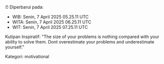 ⏰ Diperbarui pada:
- WIB: Senin, 7 April 2025 05.25.11 UTC
- WITA: Senin, 7 April 2025 06.25.11 UTC
- WIT: Senin, 7 April 2025 07.25.11 UTC

Kutipan Inspiratif:
"The size of your problems is nothing compared with your ability to solve them. Dont overestimate your problems and underestimate yourself."


Kategori: motivational

